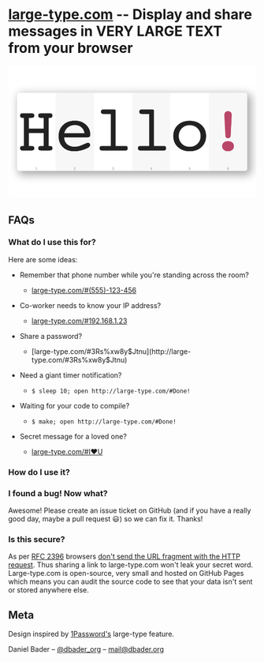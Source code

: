 # [large-type.com](http://large-type.com) -- Display and share messages in VERY LARGE TEXT from your browser

![](twitter-card.png)

## FAQs

### What do I use this for?
Here are some ideas:

* Remember that phone number while you're standing across the room?
    * [large-type.com/#(555)-123-456](http://large-type.com/#(555)-123-456)

* Co-worker needs to know your IP address?
    * [large-type.com/#192.168.1.23](http://large-type.com/#192.168.1.23)

* Share a password?
    * [large-type.com/#3Rs%xw8y$Jtnu](http://large-type.com/#3Rs%xw8y$Jtnu)

* Need a giant timer notification?
    * `$ sleep 10; open http://large-type.com/#Done!`

* Waiting for your code to compile?
    * `$ make; open http://large-type.com/#Done!`

* Secret message for a loved one?
    * [large-type.com/#I❤️U](http://large-type.com/#I%E2%9D%A4%EF%B8%8FU)

### How do I use it?

### I found a bug! Now what?
Awesome! Please create an issue ticket on GitHub (and if you have a really good day, maybe a pull request 😃) so we can fix it. Thanks!

### Is this secure?
As per [RFC 2396](https://tools.ietf.org/html/rfc2396#section-4) browsers [don't send the URL fragment with the HTTP request](https://stackoverflow.com/questions/317760/how-to-get-url-hash-from-server-side). Thus sharing a link to large-type.com won't leak your secret word. Large-type.com is open-source, very small and hosted on GitHub Pages which means you can audit the source code to see that your data isn't sent or stored anywhere else.

## Meta
Design inspired by [1Password's](https://agilebits.com/onepassword) large-type feature.

Daniel Bader – [@dbader_org](https://twitter.com/dbader_org) – mail@dbader.org
